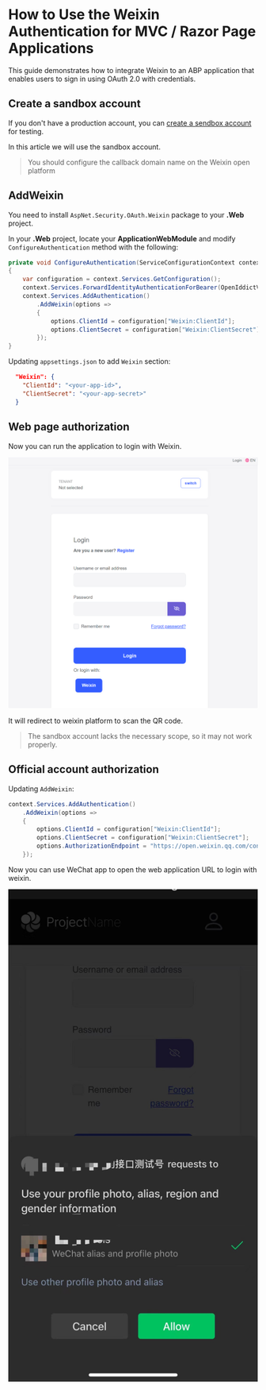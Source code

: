 # How to Use the Weixin Authentication for MVC / Razor Page Applications

This guide demonstrates how to integrate Weixin to an ABP application that enables users to sign in using OAuth 2.0 with credentials.

## Create a sandbox account

If you don't have a production account, you can [create a sendbox account](https://mp.weixin.qq.com/debug/cgi-bin/sandboxinfo?action=showinfo&t=sandbox/index) for testing.

In this article we will use the sandbox account.

> You should configure the callback domain name on the Weixin open platform

## AddWeixin

You need to install `AspNet.Security.OAuth.Weixin` package to your **.Web** project.

In your **.Web** project, locate your **ApplicationWebModule** and modify `ConfigureAuthentication` method with the following:

```csharp
private void ConfigureAuthentication(ServiceConfigurationContext context)
{
    var configuration = context.Services.GetConfiguration();
    context.Services.ForwardIdentityAuthenticationForBearer(OpenIddictValidationAspNetCoreDefaults.AuthenticationScheme);
    context.Services.AddAuthentication()
        .AddWeixin(options =>
        {
            options.ClientId = configuration["Weixin:ClientId"];
            options.ClientSecret = configuration["Weixin:ClientSecret"];
        });
}
```

Updating `appsettings.json` to add `Weixin` section:

````json
  "Weixin": {
    "ClientId": "<your-app-id>",
    "ClientSecret": "<your-app-secret>"
  }
````

## Web page authorization

Now you can run the application to login with Weixin.

![login-with-weixin](login-with-weixin.jpg)

It will redirect to weixin platform to scan the QR code.

> The sandbox account lacks the necessary scope, so it may not work properly.

## Official account authorization

Updating `AddWeixin`:

```csharp
context.Services.AddAuthentication()
    .AddWeixin(options =>
    {
        options.ClientId = configuration["Weixin:ClientId"];
        options.ClientSecret = configuration["Weixin:ClientSecret"];
        options.AuthorizationEndpoint = "https://open.weixin.qq.com/connect/oauth2/authorize";
    });
```

Now you can use WeChat app to open the web application URL to login with weixin.

![offical-account](offical-account.jpg)